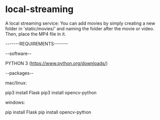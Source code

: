 # local-streaming
 
A local streaming service:
You can add movies by simply creating a new folder in 'static/movies/' and naming the folder after the movie or video.
Then, place the MP4 file in it.


-------REQUIREMENTS-------

--software--

PYTHON 3  (https://www.python.org/downloads/)

--packages--

mac/linux:

pip3 install Flask
pip3 install opencv-python

windows:

pip install Flask
pip install opencv-python
